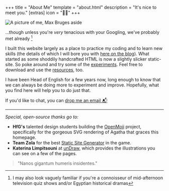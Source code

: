 +++
title = "About Me"
template = "about.html"
description = "It's nice to meet you."
[extras]
  icon = "👨‍🏫"
+++

![A picture of me, Max Bruges aside](/headshot.webp)

...though unless you're *very* tenacious with your Googling, we've probably met already [^1]

I built this website largely as a place to practice my coding and to learn new skills (the details of which I will bore you with [here on the blog](/blog)).  What started as some shoddily handcrafted HTML is now a slightly slicker static-site. So poke around and try some of the [experiments](/experiments). Feel free to download and use the [resources](https://maxbruges.com/resources.html), too.

I have been Head of English for a few years now, long enough to know that we can always be doing more to experiment and improve. Hopefully, what you find here will help you to do just that.

If you'd like to chat, you can [drop me an email 📬](mailto:hello@maxbruges.com)

[^1]: I may also look vaguely familiar if you're a connoisseur of mid-afternoon television quiz shows and/or Egyptian historical dramas

---

*Special, open-source thanks go to:*

- **HfG's** talented design students building the [OpenMoji](https://openmoji.org/) project, specifically for the gorgeous SVG rendering of Agatha that graces this homepage.
- **Team Zola** for the best [Static Site Generator](https://github.com/getzola/zola) in the game.
- **Katerina Limpitsouni** at [unDraw](https://undraw.co/), which provides the illustrations you can see on a few of the pages.

> "Nanos gigantum humeris insidentes."
